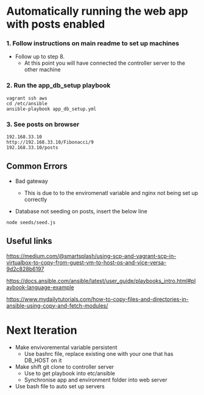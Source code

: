 # Automatically running the web app with posts enabled

### 1. Follow instructions on main readme to set up machines

- Follow up to step 8.
	- At this point you will have connected the controller server to the other machine

### 2. Run the app_db_setup playbook

```
vagrant ssh aws
cd /etc/ansible
ansible-playbook app_db_setup.yml
```

### 3. See posts on browser

```
192.168.33.10
http://192.168.33.10/Fibonacci/9
192.168.33.10/posts
```

## Common Errors

- Bad gateway
	- This is due to to the enviromenatl variable and nginx not being set up correctly


- Database not seeding on posts, insert the below line

```node seeds/seed.js```


## Useful links

https://medium.com/@smartsplash/using-scp-and-vagrant-scp-in-virtualbox-to-copy-from-guest-vm-to-host-os-and-vice-versa-9d2c828b6197

https://docs.ansible.com/ansible/latest/user_guide/playbooks_intro.html#playbook-language-example

https://www.mydailytutorials.com/how-to-copy-files-and-directories-in-ansible-using-copy-and-fetch-modules/

# Next Iteration

- Make envivoremental variable persistent
	- Use bashrc file, replace existing one with your one that has DB_HOST on it
- Make shift git clone to controller server
	- Use to get playbook into etc/ansible
	- Synchronise app and environment folder into web server
- Use bash file to auto set up servers
